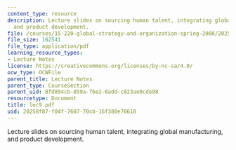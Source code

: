 ```yaml
---
content_type: resource
description: Lecture slides on sourcing human talent, integrating global manufacturing,
  and product development.
file: /courses/15-220-global-strategy-and-organization-spring-2008/20258f87f04f760770cb16f380e76610_lec9.pdf
file_size: 162541
file_type: application/pdf
learning_resource_types:
- Lecture Notes
license: https://creativecommons.org/licenses/by-nc-sa/4.0/
ocw_type: OCWFile
parent_title: Lecture Notes
parent_type: CourseSection
parent_uid: 8fd894cb-859a-f6e2-6add-c823ae0cde98
resourcetype: Document
title: lec9.pdf
uid: 20258f87-f04f-7607-70cb-16f380e76610
---
```

Lecture slides on sourcing human talent, integrating global manufacturing, and product development.